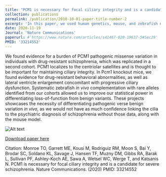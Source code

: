 ```yaml
---
title: "PCM1 is necessary for focal ciliary integrity and is a candidate for severe schizophrenia"
collection: publications
permalink: /publication/2010-10-01-paper-title-number-2
excerpt: 'In this paper, we used human genetics, mouse, and zebrafish modeling to identify pathogenic variants in PCM1 that disrupt ciliary integrity and associate with treatment-resistant psychosis'
date: 2020-11-19
Journal: 'Nature Communications'
paperurl: #'https://www.nature.com/articles/s41467-020-19637-5#Sec29'
PMID: '33214552'
---
```

We found evidence for a burden of PCM1 pathogenic missense variation in individuals with drug-resistant schizophrenia, which was replicated in a second cohort. PCM1 localizes to the centriolar satellites and is thought to be important for maintaining ciliary integrity. In Pcm1 knockout mice, we found evidence for drug-resistant behavioral abnormalities, as well as lateral ventricle enlargement concomitant with progressive ciliary dysfunction. Systematic zebrafish <i>in vivo</i> complementation with rare alleles identified from our cohorts allowed us to improve our statistical power in differentiating loss-of-function from benign variants. These projects showcases the necessity of differentiating pathogenic verse benign variation <i>in vivo</i>, as we would not have as much confidence linking the cilia to the psychiatric diagnosis of schizophrenia without those data, along with the mouse model.
<br>
 
![Alt text](https://i.imgur.com/I47yzfg.png)


[Download paper here](https://www.nature.com/articles/s41467-020-19637-5#Sec29)

Citation: Monroe TO, Garrett ME, Kousi M, Rodriguiz RM, Moon S, Bai Y, Brodar SC, Soldano KL, Savage J, Hansen TF, Muzny DM, Gibbs RA, Barak L, Sullivan PF, Ashley-Koch AE, Sawa A, Wetsel WC, Werge T, and Katsanis N. PCM1 is necessary for focal ciliary integrity and is a candidate for severe schizophrenia. Nature Communications. (2020) PMID: 33214552
